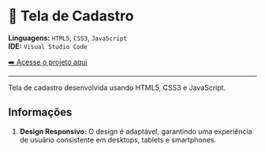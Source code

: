 # 📝 Tela de Cadastro

**Linguagens:** `HTML5`, `CSS3`, `JavaScript`  
**IDE:** `Visual Studio Code`

[➡️ Acesse o projeto aqui](https://carlossalustiano.github.io/tela-cadastro/)

---
Tela de cadastro desenvolvida usando HTML5, CSS3 e JavaScript.

## Informações

1. **Design Responsivo:** O design é adaptável, garantindo uma experiência de usuário consistente em desktops, tablets e smartphones.
